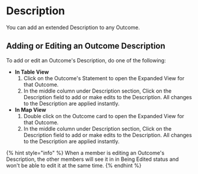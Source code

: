 # Description

You can add an extended Description to any Outcome.

## Adding or Editing an Outcome Description <a href="#changing-an-outcomes-scope" id="changing-an-outcomes-scope"></a>

To add or edit an Outcome's Description, do one of the following:

* **In Table View**
  1. Click on the Outcome's Statement to open the Expanded View for that Outcome.&#x20;
  2. In the middle column under Description section, Click on the Description field to add or make edits to the Description. All changes to the Description are applied instantly.
* **In Map View**
  1. Double click on the Outcome card to open the Expanded View for that Outcome.&#x20;
  2. In the middle column under Description section, Click on the Description field to add or make edits to the Description. All changes to the Description are applied instantly.

{% hint style="info" %}
When a member is editing an Outcome's Description, the other members will see it in  in Being Edited status and won't be able to edit it at the same time.
{% endhint %}
